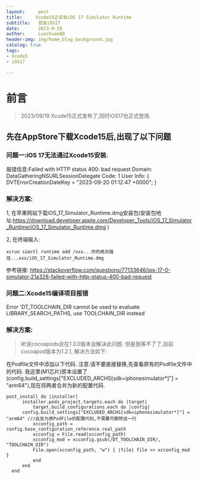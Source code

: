 ```yaml
---
layout:     post
title:     Xcode15之安装iOS 17 Simulator Runtime
subtitle:   安装iOS17
date:       2023-9-19
author:     LuochuanAD
header-img: img/home_blog_background.jpg
catalog: true
tags:
- Xcode5 
- iOS17

---
```


# 前言

>2023/09/19 Xcode15正式发布了,同时iOS17也正式登场.

## 先在AppStore下载Xcode15后,出现了以下问题

### 问题一:iOS 17无法通过Xcode15安装.

报错信息:Failed with HTTP status 400: bad request Domain: DataGatheringNSURLSessionDelegate Code: 1 User Info: { DVTErrorCreationDateKey = "2023-09-20 01:12:47 +0000"; }

### 解决方案:

1, 在苹果网站下载iOS_17_Simulator_Runtime.dmg安装包(安装包地址:https://download.developer.apple.com/Developer_Tools/iOS_17_Simulator_Runtime/iOS_17_Simulator_Runtime.dmg )

2, 在终端输入:
```
xcrun simctl runtime add /xxx...你的绝对路径...xxx/iOS_17_Simulator_Runtime.dmg

```

参考链接: https://stackoverflow.com/questions/77133646/ios-17-0-simulator-21a328-failed-with-http-status-400-bad-request


### 问题二:Xcode15编译项目报错

Error 'DT_TOOLCHAIN_DIR cannot be used to evaluate LIBRARY_SEARCH_PATHS, use TOOLCHAIN_DIR instead

### 解决方案:

>听说cocoapods会在1.3.0版本会解决此问题. 但是我等不了了,目前cocoapod版本为1.2.1, 解决方法如下:

在Podfile文件中添加以下代码. 注意:请不要直接替换,先查看原有的Podfile文件中的代码. 我这里(M1芯片)原本设置了(config.build_settings["EXCLUDED_ARCHS[sdk=iphonesimulator*]"] = "arm64"),现在将两者合并为新的配置代码.
```
post_install do |installer|
      installer.pods_project.targets.each do |target|
          target.build_configurations.each do |config|
	  config.build_settings["EXCLUDED_ARCHS[sdk=iphonesimulator*]"] = "arm64" ///此处为原PodFile的配置代码,不需要可删除这一行
          xcconfig_path = config.base_configuration_reference.real_path
          xcconfig = File.read(xcconfig_path)
          xcconfig_mod = xcconfig.gsub(/DT_TOOLCHAIN_DIR/, "TOOLCHAIN_DIR")
          File.open(xcconfig_path, "w") { |file| file << xcconfig_mod }
          end
      end
  end
```

